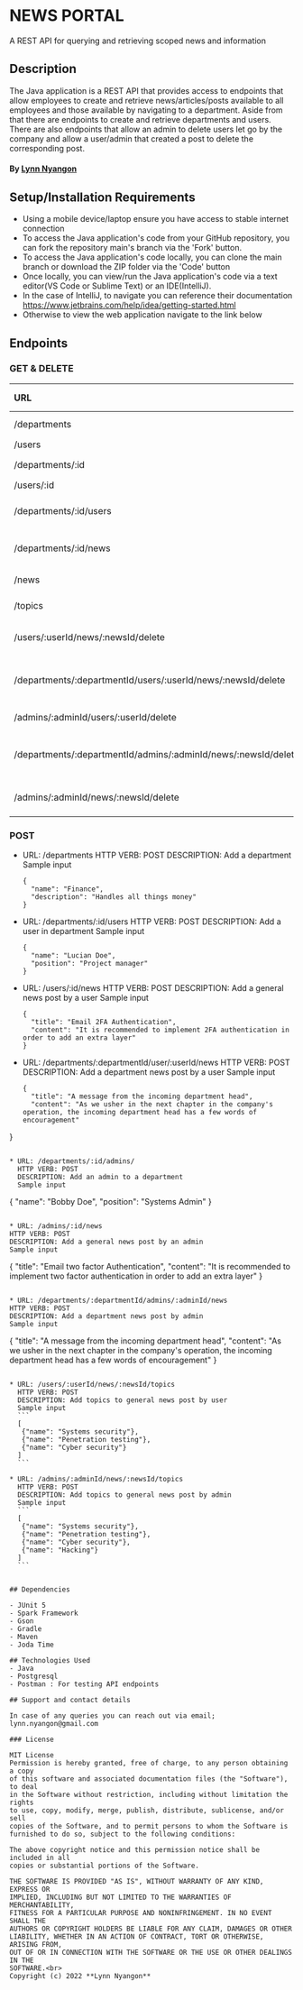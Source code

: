 # NEWS PORTAL
A REST API for querying and retrieving scoped news and information

## Description
The Java application is a REST API that provides access to endpoints that allow employees to create and retrieve news/articles/posts available to all employees and those available by navigating to a department. Aside from that there are endpoints to create and retrieve departments and users. There are also endpoints that allow an admin to delete users let go by the company and allow a user/admin that created a post to delete the corresponding post.

#### By **[Lynn Nyangon](https://github.com/AnnaL001)**

## Setup/Installation Requirements

- Using a mobile device/laptop ensure you have access to stable internet connection
- To access the Java application's code from your GitHub repository, you can fork the repository main's branch via the 'Fork' button.
- To access the Java application's code locally, you can clone the main branch or download the ZIP folder via the 'Code' button
- Once locally, you can view/run the Java application's code via a text editor(VS Code or Sublime Text) or an IDE(IntelliJ).
- In the case of IntelliJ, to navigate you can reference their documentation https://www.jetbrains.com/help/idea/getting-started.html
- Otherwise to view the web application navigate to the link below <br>

## Endpoints
### GET & DELETE
| **URL**                              | **HTTP VERB**       | **DESCRIPTION**                      |
|:--------------------------------------|:--------------------|:-------------------------------------|
| /departments                         | GET                | Retrieve departments                  |    
| /users                               | GET                | Retrieve users                        |
| /departments/:id                     | GET                | Retrieve a department                 |
| /users/:id                           | GET                | Retrieve a user                       |
| /departments/:id/users              | GET                | Retrieve users/employees in a department |
| /departments/:id/news               | GET               | Retrieve news associated with a department |
| /news                               | GET               | Retrieve general news                   |
| /topics                             | GET               | Retrieve news topics                    |
| /users/:userId/news/:newsId/delete  | DELETE            | Delete general news post by owner (user) |
| /departments/:departmentId/users/:userId/news/:newsId/delete | DELETE     | Delete department news post by owner(user)|
| /admins/:adminId/users/:userId/delete | DELETE  | Delete user by admin |
| /departments/:departmentId/admins/:adminId/news/:newsId/delete | DELETE | Delete department news post by owner(admin) |
| /admins/:adminId/news/:newsId/delete | DELETE | Delete general news post by owner (admin) |
### POST
* URL: /departments
  HTTP VERB: POST
  DESCRIPTION: Add a department
  Sample input
  ``` 
  {
    "name": "Finance",
    "description": "Handles all things money"
  } 
  ```

* URL: /departments/:id/users
  HTTP VERB: POST
  DESCRIPTION: Add a user in department
  Sample input
  ```
  {
    "name": "Lucian Doe",
    "position": "Project manager"
  } 
  ```
  
* URL: /users/:id/news
  HTTP VERB: POST
  DESCRIPTION: Add a general news post by a user
  Sample input
  ``` 
  {
    "title": "Email 2FA Authentication",
    "content": "It is recommended to implement 2FA authentication in order to add an extra layer"
  } 
  ```
  
* URL: /departments/:departmentId/user/:userId/news
  HTTP VERB: POST
  DESCRIPTION: Add a department news post by a user
  Sample input
  ```
  {
    "title": "A message from the incoming department head",
    "content": "As we usher in the next chapter in the company's operation, the incoming department head has a few words of encouragement"
 }
 ```
 
 * URL: /departments/:id/admins/
   HTTP VERB: POST
   DESCRIPTION: Add an admin to a department
   Sample input 
   ```
   {
    "name": "Bobby Doe",
    "position": "Systems Admin"
   }
   ```
   
 * URL: /admins/:id/news
   HTTP VERB: POST
   DESCRIPTION: Add a general news post by an admin
   Sample input 
   ```
   {
    "title": "Email two factor Authentication",
    "content": "It is recommended to implement two factor authentication in order to add an extra layer"
   }
   ```
   
 * URL: /departments/:departmentId/admins/:adminId/news
   HTTP VERB: POST
   DESCRIPTION: Add a department news post by admin
   Sample input
   ```
   {
    "title": "A message from the incoming department head",
    "content": "As we usher in the next chapter in the company's operation, the incoming department head has a few words of encouragement"
  }
  ```
  
  * URL: /users/:userId/news/:newsId/topics
    HTTP VERB: POST
    DESCRIPTION: Add topics to general news post by user
    Sample input
    ```
    [
     {"name": "Systems security"},
     {"name": "Penetration testing"},
     {"name": "Cyber security"}
    ]
    ```
    
  * URL: /admins/:adminId/news/:newsId/topics
    HTTP VERB: POST
    DESCRIPTION: Add topics to general news post by admin
    Sample input
    ```
    [
     {"name": "Systems security"},
     {"name": "Penetration testing"},
     {"name": "Cyber security"},
     {"name": "Hacking"}
    ]
    ```
    

## Dependencies

- JUnit 5 
- Spark Framework
- Gson
- Gradle
- Maven
- Joda Time

## Technologies Used
- Java 
- Postgresql
- Postman : For testing API endpoints

## Support and contact details

In case of any queries you can reach out via email; lynn.nyangon@gmail.com

### License

MIT License
Permission is hereby granted, free of charge, to any person obtaining a copy
of this software and associated documentation files (the "Software"), to deal
in the Software without restriction, including without limitation the rights
to use, copy, modify, merge, publish, distribute, sublicense, and/or sell
copies of the Software, and to permit persons to whom the Software is
furnished to do so, subject to the following conditions:

The above copyright notice and this permission notice shall be included in all
copies or substantial portions of the Software.

THE SOFTWARE IS PROVIDED "AS IS", WITHOUT WARRANTY OF ANY KIND, EXPRESS OR
IMPLIED, INCLUDING BUT NOT LIMITED TO THE WARRANTIES OF MERCHANTABILITY,
FITNESS FOR A PARTICULAR PURPOSE AND NONINFRINGEMENT. IN NO EVENT SHALL THE
AUTHORS OR COPYRIGHT HOLDERS BE LIABLE FOR ANY CLAIM, DAMAGES OR OTHER
LIABILITY, WHETHER IN AN ACTION OF CONTRACT, TORT OR OTHERWISE, ARISING FROM,
OUT OF OR IN CONNECTION WITH THE SOFTWARE OR THE USE OR OTHER DEALINGS IN THE
SOFTWARE.<br>
Copyright (c) 2022 **Lynn Nyangon**
